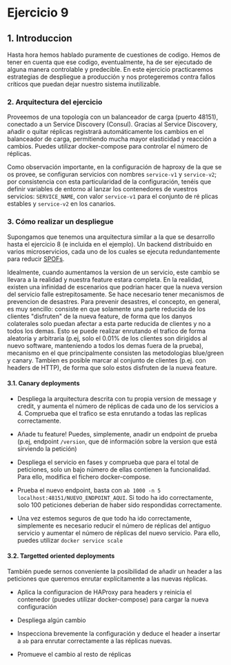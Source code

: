# Ejercicio 9

## 1. Introduccion

Hasta hora hemos hablado puramente de cuestiones de codigo. Hemos de tener en cuenta que ese codigo, eventualmente, ha de ser ejecutado de alguna manera controlable y predecible.
En este ejercicio practicaremos estrategias de despliegue a producción y nos protegeremos contra fallos críticos que puedan dejar nuestro sistema inutilizable.

### 2. Arquitectura del ejercicio

Proveemos de una topología con un balanceador de carga (puerto 48151), conectado a un Service Discovery (Consul). Gracias al Service Discovery, añadir o quitar réplicas registrará automáticamente los cambios en el balanceador de carga, permitiendo mucha mayor elasticidad y reacción a cambios.
Puedes utilizar docker-compose para controlar el número de réplicas.

Como observación importante, en la configuración de haproxy de la que se os provee, se configuran servicios con nombres `service-v1` y `service-v2`; por consistencia con esta particularidad de la configuración, tenéis que definir variables de entorno al lanzar los contenedores de vuestros servicios: `SERVICE_NAME`, con valor `service-v1` para el conjunto de ré
plicas estables y `service-v2` en los canarios.

### 3. Cómo realizar un despliegue

Supongamos que tenemos una arquitectura similar a la que se desarrollo hasta el ejercicio 8 (e incluida en el ejemplo). Un backend distribuido en varios microservicios, cada uno de los cuales se ejecuta redundantemente para reducir [SPOFs](https://en.wikipedia.org/wiki/Single_point_of_failure).

Idealmente, cuando aumentamos la version de un servicio, este cambio se llevara a la realidad y nuestra feature estara completa. En la realidad, existen una infinidad de escenarios que podrian hacer que la nueva version del servicio falle estrepitosamente.
Se hace necesario tener mecanismos de prevencion de desastres.
Para prevenir desastres, el concepto, en general, es muy sencillo: consiste en que solamente una parte reducida de los clientes "disfruten" de la nueva feature, de forma que los danyos colaterales solo puedan afectar a esta parte reducida de clientes y no a todos los demas.
Esto se puede realizar enrutando el trafico de forma aleatoria y arbitraria (p.ej, solo el 0.01% de los clientes son dirigidos al nuevo software, manteniendo a todos los demas fuera de la prueba), mecanismo en el que principalmente consisten las metodologias blue/green y canary.
Tambien es posible marcar al conjunto de clientes (p.ej. con headers de HTTP), de forma que solo estos disfruten de la nueva feature.

#### 3.1. Canary deployments

- Despliega la arquitectura descrita con tu propia version de message y credit, y aumenta el número de réplicas de cada uno de los servicios a 4. Comprueba que el trafico se esta enrutando a todas las replicas correctamente.

- Añade tu feature! Puedes, simplemente, anadir un endpoint de prueba (p.ej, endpoint `/version`, que dé información sobre la version que está sirviendo la petición)

- Despliega el servicio en fases y comprueba que para el total de peticiones, solo un bajo número de ellas contienen la funcionalidad. Para ello, modifica el fichero docker-compose.

- Prueba el nuevo endpoint, basta con `ab 1000 -n 5 localhost:48151/NUEVO_ENDPOINT_AQUI`. Si todo ha ido correctamente, solo 100 peticiones deberian de haber sido respondidas correctamente.

- Una vez estemos seguros de que todo ha ido correctamente, simplemente es necesario reducir el número de réplicas del antiguo servicio y aumentar el número de réplicas del nuevo servicio. Para ello, puedes utilizar `docker service scale`

#### 3.2. Targetted oriented deployments

También puede sernos conveniente la posibilidad de añadir un header a las peticiones que queremos enrutar explícitamente a las nuevas réplicas.

- Aplica la configuracion de HAProxy para headers y reinicia el contenedor (puedes utilizar docker-compose)  para cargar la nueva configuración

- Despliega algún cambio

- Inspecciona brevemente la configuración y deduce el header a insertar a `ab` para enrutar correctamente a las réplicas nuevas.

- Promueve el cambio al resto de réplicas